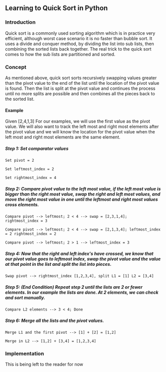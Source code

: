 ## Learning to Quick Sort in Python

### Introduction
  Quick sort is a commonly used sorting algorithm which is in practice very efficient, although worst case scenario it is no faster than bubble sort.  It uses a divide and conquer method, by dividing the list into sub lists, then combining the sorted lists back together.  The real trick to the quick sort comes to how the sub lists are partitioned and sorted.

### Concept
  As mentioned above, quick sort sorts recursively swapping values greater than the pivot value to the end of the list until the location of the pivot value is found.  Then the list is split at the pivot value and continues the process until no more splits are possible and then combines all the pieces back to the sorted list.

#### Example
Given [2,4,1,3]
For our examples, we will use the first value as the pivot value.  We will also want to track the left most and right most elements after the pivot value and we will know the location for the pivot value when the left most and right most elements are the same element.

##### Step 1: Set comparator values

  `Set pivot = 2`

  `Set leftmost_index = 2`

  `Set rightmost_index = 4`

##### Step 2: Compare pivot value to the left most value, if the left most value is bigger than the right most value, swap the right and left most values, and move the right most value in one until the leftmost and right most values cross elements.

  `Compare pivot --> leftmost; 2 < 4 --> swap = [2,3,1,4];  rightmost_index = 3`

  `Compare pivot --> leftmost; 2 < 4 --> swap = [2,1,3,4]; leftmost_index = 2 rightmost_index = 2`

  `Compare pivot --> leftmost; 2 > 1 --> leftmost_index = 3`

##### Step 4: Now that the right and left index's have crossed, we know that our pivot value goes to leftmost index, swap the pivot value and the value at that point in the list and split the list into pieces.

  `Swap pivot --> rightmost_index [1,2,3,4], split L1 = [1] L2 = [3,4]`

##### Step 5: (End Condition) Repeat step 2 until the lists are 2 or fewer elements. In our example the lists are done.  At 2 elements, we can check and sort manually.

  `Compare L2 elements --> 3 < 4; Done`

##### Step 6: Merge all the lists and the pivot values.

  `Merge L1 and the first pivot --> [1] + [2] = [1,2]`
  
  `Merge in L2 --> [1,2] + [3,4] = [1,2,3,4]`

### Implementation

  This is being left to the reader for now
